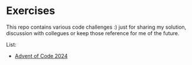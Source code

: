 # Exercises

This repo contains various code challenges :) just for sharing my solution, discussion with collegues or keep those reference for me of the future. 

List: 

- [Advent of Code 2024](./advent-of-code-2024/README.md)